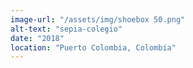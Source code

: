 ```yaml
---
image-url: "/assets/img/shoebox 50.png"
alt-text: "sepia-colegio"
date: "2018"
location: "Puerto Colombia, Colombia"
---
```


